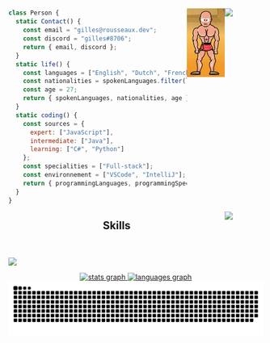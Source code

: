 
<a href="https://github.com/G1-R0"><img align="right" width="15%" src="https://img.shields.io/badge/G1--R0-Gilles%20Roussseaux-orange" /></a>
---
<a href="https://github.com/G1-R0"><img align="right" width="15%" src="https://github.com/G1-R0/G1-R0/blob/master/user.gif" /></a>

```JavaScript
class Person {
  static Contact() {
    const email = "gilles@rousseaux.dev";
    const discord = "gilles#8706";
    return { email, discord };
  }
  static life() {
    const languages = ["English", "Dutch", "French"];
    const nationalities = spokenLanguages.filter(lang => lang !== "English" && lang !== "Dutch").concat("Belgian");
    const age = 27;
    return { spokenLanguages, nationalities, age };
  }
  static coding() {
    const sources = {
      expert: ["JavaScript"],
      intermediate: ["Java"],
      learning: ["C#", "Python"]
    };
    const specialities = ["Full-stack"];
    const environnement = ["VSCode", "IntelliJ"];
    return { programmingLanguages, programmingSpecialities, preferredIDEs };
  }
}
```   

<a href="https://spotify-github-profile.vercel.app/api/view?uid=117959997&redirect=true"><img width="15%" align="right" src="https://spotify-github-profile.vercel.app/api/view?uid=117959997&cover_image=true&theme=default&show_offline=false&background_color=282a36&interchange=false&bar_color=ff6e96"/></a>

<h2 align="center">Skills</h2>

<br clear="left">

<a href="https://github.com/G1-R0?tab=repositories"><img align="center" width="80%" src="https://skillicons.dev/icons?i=idea,vscode,js,ts,cs,java,react,spring,css,html,bootstrap,git,docker,figma,discord,firebase,github,gitlab,grafana, heroku,linkedin,linux,mongodb,nextjs,php,postman,postgres" /></a>



<div align="center" width="83%">
  <a href="https://github.com/G1-R0?tab=repositories"><img height="193" src="https://github-readme-stats.vercel.app/api?username=G1-R0&hide_title=false&hide_rank=false&show_icons=true&include_all_commits=true&count_private=true&disable_animations=false&theme=dracula&locale=en&hide_border=false" alt="stats graph"  />
  <img height="193" src="https://github-readme-stats.vercel.app/api/top-langs?username=G1-R0&locale=en&hide_title=false&layout=compact&card_width=320&langs_count=5&theme=dracula&hide_border=false" alt="languages graph"  /></a>
</div>



<picture >
  <source media="(prefers-color-scheme: dark)" srcset="https://raw.githubusercontent.com/G1-R0/G1-R0/output/github-contribution-grid-snake-dark.svg">
  <source media="(prefers-color-scheme: light)" srcset="https://raw.githubusercontent.com/G1-R0/G1-R0/output/github-contribution-grid-snake.svg">
  <img picture align="center" width="100%" alt="github contribution grid snake animation" src="https://raw.githubusercontent.com/G1-R0/G1-R0/output/github-contribution-grid-snake.svg">
</picture>
